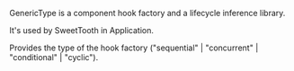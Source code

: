 GenericType is a component hook factory and a lifecycle inference library.

It's used by SweetTooth in Application.

Provides the type of the hook factory ("sequential" | "concurrent" |
"conditional" | "cyclic").
